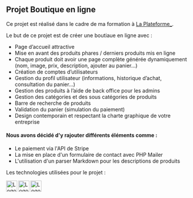 ## Projet Boutique en ligne

Ce projet est réalisé dans le cadre de ma formation à [La Plateforme_].

Le but de ce projet est de créer une boutiaue en ligne avec :

- Page d’accueil attractive
- Mise en avant des produits phares / derniers produits mis en ligne
- Chaque produit doit avoir une page complète générée
dynamiquement (nom, image, prix, description, ajouter au panier...)
- Création de comptes d’utilisateurs
- Gestion du profil utilisateur (informations, historique d’achat,
consultation du panier...)
- Gestion des produits à l’aide de back office pour les admins
- Gestion des catégories et des sous catégories de produits
- Barre de recherche de produits
- Validation du panier (simulation du paiement)
- Design contemporain et respectant la charte graphique de votre
entreprise

#### Nous avons décidé d'y rajouter différents éléments comme :

- Le paiement via l'API de Stripe
- La mise en place d'un formulaire de contact avec PHP Mailer
- L'utilisation d'un parser Markdown pour les descriptions de produits

Les technologies utilisées pour le projet :

<img align="left" alt="Logo HTML5" width="30px" src="https://logos-download.com/wp-content/uploads/2017/07/HTML5_logo.png" />
<img align="left" alt="Logo CSS3" width="30px" src="https://upload.wikimedia.org/wikipedia/commons/thumb/3/3d/CSS.3.svg/428px-CSS.3.svg.png" />
<img align="left" alt="Logo PHP" width="30px" src="https://s2.qwant.com/thumbr/700x0/6/e/f77aa00e692086da2960304c59edc9db69a99b1a9b14552b67a1e2f8ddb3bb/php-1-logo-png-transparent.png?u=https%3A%2F%2Fcdn.freebiesupply.com%2Flogos%2Flarge%2F2x%2Fphp-1-logo-png-transparent.png&q=0&b=1&p=0&a=0" />

[la plateforme_]: https://laplateforme.io/
